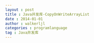 ```yaml
---
layout : post
title : Java并发库-CopyOnWriteArrayList
date : 2014-01-01
author : walkerljl
categories : programlanguage
tag : Java并发库
---   
```

```
```